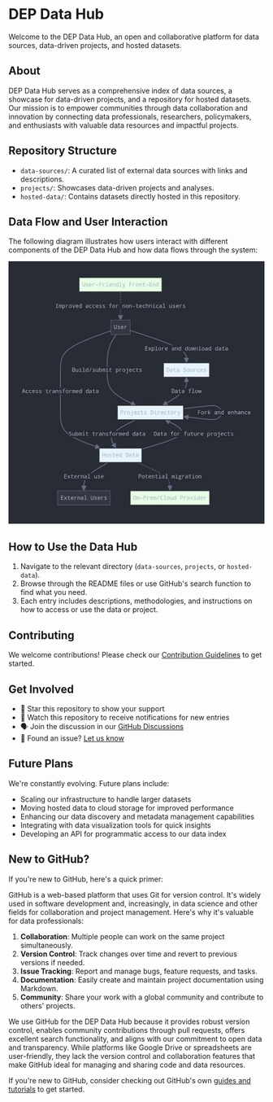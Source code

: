 # DEP Data Hub

Welcome to the DEP Data Hub, an open and collaborative platform for data sources, data-driven projects, and hosted datasets.

## About

DEP Data Hub serves as a comprehensive index of data sources, a showcase for data-driven projects, and a repository for hosted datasets. Our mission is to empower communities through data collaboration and innovation by connecting data professionals, researchers, policymakers, and enthusiasts with valuable data resources and impactful projects.

## Repository Structure

- `data-sources/`: A curated list of external data sources with links and descriptions.
- `projects/`: Showcases data-driven projects and analyses.
- `hosted-data/`: Contains datasets directly hosted in this repository.

## Data Flow and User Interaction

The following diagram illustrates how users interact with different components of the DEP Data Hub and how data flows through the system:

![DEP Data Hub Data Flow Diagram](docs/images/data_flow_diagram.jpg)

## How to Use the Data Hub

1. Navigate to the relevant directory (`data-sources`, `projects`, or `hosted-data`).
2. Browse through the README files or use GitHub's search function to find what you need.
3. Each entry includes descriptions, methodologies, and instructions on how to access or use the data or project.

## Contributing

We welcome contributions! Please check our [Contribution Guidelines](CONTRIBUTING.md) to get started.

## Get Involved

- 🌟 Star this repository to show your support
- 👀 Watch this repository to receive notifications for new entries
- 🗣 Join the discussion in our [GitHub Discussions](link-to-discussions)
- 🐛 Found an issue? [Let us know](link-to-issues)

## Future Plans

We're constantly evolving. Future plans include:
- Scaling our infrastructure to handle larger datasets
- Moving hosted data to cloud storage for improved performance
- Enhancing our data discovery and metadata management capabilities
- Integrating with data visualization tools for quick insights
- Developing an API for programmatic access to our data index

## New to GitHub?

If you're new to GitHub, here's a quick primer:

GitHub is a web-based platform that uses Git for version control. It's widely used in software development and, increasingly, in data science and other fields for collaboration and project management. Here's why it's valuable for data professionals:

1. **Collaboration**: Multiple people can work on the same project simultaneously.
2. **Version Control**: Track changes over time and revert to previous versions if needed.
3. **Issue Tracking**: Report and manage bugs, feature requests, and tasks.
4. **Documentation**: Easily create and maintain project documentation using Markdown.
5. **Community**: Share your work with a global community and contribute to others' projects.

We use GitHub for the DEP Data Hub because it provides robust version control, enables community contributions through pull requests, offers excellent search functionality, and aligns with our commitment to open data and transparency. While platforms like Google Drive or spreadsheets are user-friendly, they lack the version control and collaboration features that make GitHub ideal for managing and sharing code and data resources.

If you're new to GitHub, consider checking out GitHub's own [guides and tutorials](https://guides.github.com/) to get started.
